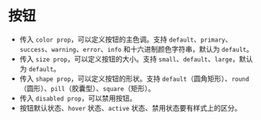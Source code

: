 # 按钮

- 传入 `color prop`，可以定义按钮的主色调。支持 `default`、`primary`、`success`、`warning`、`error`、`info` 和十六进制颜色字符串，默认为 `default`。
- 传入 `size prop`，可以定义按钮的大小。支持 `small`、`default`、`large`，默认为 `default`。
- 传入 `shape prop`，可以定义按钮的形状。支持 `default`（圆角矩形）、`round`（圆形）、`pill`（胶囊型）、`square`（矩形）。
- 传入 `disabled prop`，可以禁用按钮。
- 按钮默认状态、`hover` 状态、`active` 状态、禁用状态要有样式上的区分。
